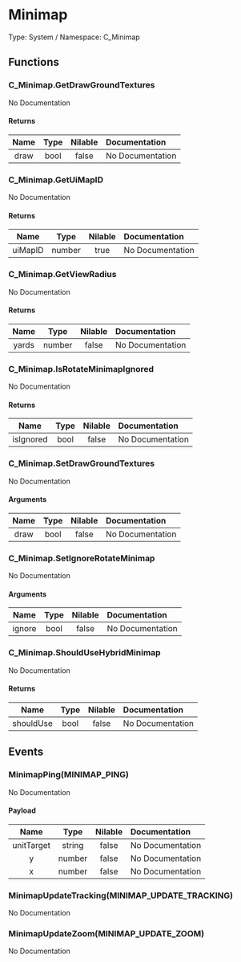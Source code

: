 # Minimap

Type: System / Namespace: C_Minimap

## Functions

### C_Minimap.GetDrawGroundTextures

No Documentation
#### Returns
|Name|Type|Nilable|Documentation|
|:---:|:---:|:---:|:---|
|draw|bool|false|No Documentation|
### C_Minimap.GetUiMapID

No Documentation
#### Returns
|Name|Type|Nilable|Documentation|
|:---:|:---:|:---:|:---|
|uiMapID|number|true|No Documentation|
### C_Minimap.GetViewRadius

No Documentation
#### Returns
|Name|Type|Nilable|Documentation|
|:---:|:---:|:---:|:---|
|yards|number|false|No Documentation|
### C_Minimap.IsRotateMinimapIgnored

No Documentation
#### Returns
|Name|Type|Nilable|Documentation|
|:---:|:---:|:---:|:---|
|isIgnored|bool|false|No Documentation|
### C_Minimap.SetDrawGroundTextures

No Documentation
#### Arguments
|Name|Type|Nilable|Documentation|
|:---:|:---:|:---:|:---|
|draw|bool|false|No Documentation|
### C_Minimap.SetIgnoreRotateMinimap

No Documentation
#### Arguments
|Name|Type|Nilable|Documentation|
|:---:|:---:|:---:|:---|
|ignore|bool|false|No Documentation|
### C_Minimap.ShouldUseHybridMinimap

No Documentation
#### Returns
|Name|Type|Nilable|Documentation|
|:---:|:---:|:---:|:---|
|shouldUse|bool|false|No Documentation|
## Events

### MinimapPing(MINIMAP_PING)

No Documentation
#### Payload
|Name|Type|Nilable|Documentation|
|:---:|:---:|:---:|:---|
|unitTarget|string|false|No Documentation|
|y|number|false|No Documentation|
|x|number|false|No Documentation|
### MinimapUpdateTracking(MINIMAP_UPDATE_TRACKING)

No Documentation
### MinimapUpdateZoom(MINIMAP_UPDATE_ZOOM)

No Documentation